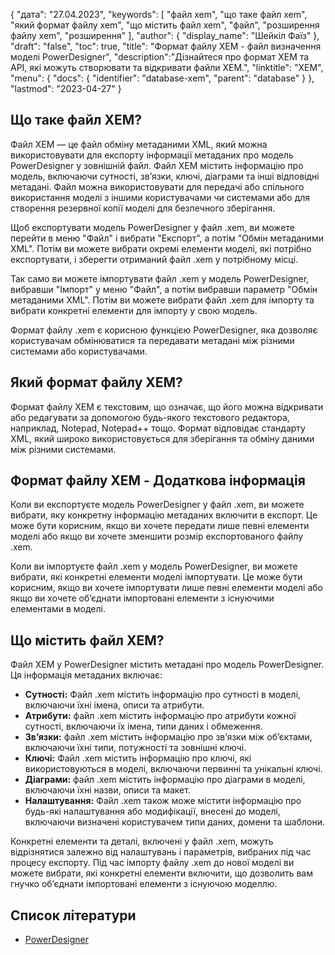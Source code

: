 {
"дата": "27.04.2023",
  "keywords": [
"файл xem",
"що таке файл xem",
"який формат файлу xem",
"що містить файл xem",
"файл",
"розширення файлу xem",
"розширення"
],
  "author": {
"display_name": "Шейкіл Фаїз"
},
"draft": "false",
"toc": true,
"title": "Формат файлу XEM - файл визначення моделі PowerDesigner",
  "description":"Дізнайтеся про формат XEM та API, які можуть створювати та відкривати файли XEM.",
  "linktitle": "XEM",
  "menu": {
    "docs": {
      "identifier": "database-xem",
      "parent": "database"
}
},
"lastmod": "2023-04-27"
}

## Що таке файл XEM?

Файл XEM — це файл обміну метаданими XML, який можна використовувати для експорту інформації метаданих про модель PowerDesigner у зовнішній файл. Файл XEM містить інформацію про модель, включаючи сутності, зв’язки, ключі, діаграми та інші відповідні метадані. Файл можна використовувати для передачі або спільного використання моделі з іншими користувачами чи системами або для створення резервної копії моделі для безпечного зберігання.

Щоб експортувати модель PowerDesigner у файл .xem, ви можете перейти в меню "Файл" і вибрати "Експорт", а потім "Обмін метаданими XML". Потім ви можете вибрати окремі елементи моделі, які потрібно експортувати, і зберегти отриманий файл .xem у потрібному місці.

Так само ви можете імпортувати файл .xem у модель PowerDesigner, вибравши "Імпорт" у меню "Файл", а потім вибравши параметр "Обмін метаданими XML". Потім ви можете вибрати файл .xem для імпорту та вибрати конкретні елементи для імпорту у свою модель.

Формат файлу .xem є корисною функцією PowerDesigner, яка дозволяє користувачам обмінюватися та передавати метадані між різними системами або користувачами.

## Який формат файлу XEM?

Формат файлу XEM є текстовим, що означає, що його можна відкривати або редагувати за допомогою будь-якого текстового редактора, наприклад, Notepad, Notepad++ тощо. Формат відповідає стандарту XML, який широко використовується для зберігання та обміну даними між різними системами.

## Формат файлу XEM - Додаткова інформація

Коли ви експортуєте модель PowerDesigner у файл .xem, ви можете вибрати, яку конкретну інформацію метаданих включити в експорт. Це може бути корисним, якщо ви хочете передати лише певні елементи моделі або якщо ви хочете зменшити розмір експортованого файлу .xem.

Коли ви імпортуєте файл .xem у модель PowerDesigner, ви можете вибрати, які конкретні елементи моделі імпортувати. Це може бути корисним, якщо ви хочете імпортувати лише певні елементи моделі або якщо ви хочете об’єднати імпортовані елементи з існуючими елементами в моделі.

## Що містить файл XEM?

Файл XEM у PowerDesigner містить метадані про модель PowerDesigner. Ця інформація метаданих включає:

- **Сутності:** Файл .xem містить інформацію про сутності в моделі, включаючи їхні імена, описи та атрибути.
- **Атрибути:** файл .xem містить інформацію про атрибути кожної сутності, включаючи їх імена, типи даних і обмеження.
- **Зв’язки:** файл .xem містить інформацію про зв’язки між об’єктами, включаючи їхні типи, потужності та зовнішні ключі.
- **Ключі:** Файл .xem містить інформацію про ключі, які використовуються в моделі, включаючи первинні та унікальні ключі.
- **Діаграми:** файл .xem містить інформацію про діаграми в моделі, включаючи їхні назви, описи та макет.
- **Налаштування:** Файл .xem також може містити інформацію про будь-які налаштування або модифікації, внесені до моделі, включаючи визначені користувачем типи даних, домени та шаблони.

Конкретні елементи та деталі, включені у файл .xem, можуть відрізнятися залежно від налаштувань і параметрів, вибраних під час процесу експорту. Під час імпорту файлу .xem до нової моделі ви можете вибрати, які конкретні елементи включити, що дозволить вам гнучко об’єднати імпортовані елементи з існуючою моделлю.

## Список літератури
* [PowerDesigner](https://en.wikipedia.org/wiki/PowerDesigner)

